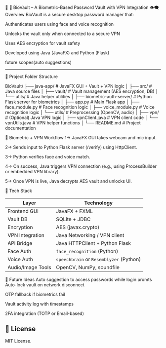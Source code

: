 
🧠 🔐 BioVault – A Biometric-Based Password Vault with VPN Integration
👁️‍🗨️ Overview
BioVault is a secure desktop password manager that:

Authenticates users using face and voice recognition

Unlocks the vault only when connected to a secure VPN

Uses AES encryption for vault safety

Developed using Java (JavaFX) and Python (Flask)

future scopes(auto suggestions)

---
📂 Project Folder Structure

BioVault/
├── java-app/                    # JavaFX GUI + Vault + VPN logic
│   ├── src/                     # Java source files
│   ├── vault/                   # Vault management (AES encryption, DB)
│   └── utils/                   # Java helper utilities
│
├── biometric-auth-server/      # Python Flask server for biometrics
│   ├── app.py                   # Main Flask app
│   ├── face_module.py           # Face recognition logic
│   ├── voice_module.py          # Voice recognition logic
│   └── utils/                   # Preprocessing (OpenCV, audio)
│
├── vpn/                         # (Optional) Java VPN logic
│   ├── vpnClient.java           # VPN client code
│   └── vpnUtils.java            # VPN helper functions
│
└── README.md                    # Project documentation


🔁 Biometric + VPN Workflow
1-> JavaFX GUI takes webcam and mic input.

2-> Sends input to Python Flask server (/verify) using HttpClient.

3-> Python verifies face and voice match.

4-> On success, Java triggers VPN connection (e.g., using ProcessBuilder or embedded VPN library).

5-> Once VPN is live, Java decrypts AES vault and unlocks UI.


🔐 Tech Stack

| Layer             | Technology                              |
| ----------------- | --------------------------------------- |
| Frontend GUI      | JavaFX + FXML                           |
| Vault DB          | SQLite + JDBC                           |
| Encryption        | AES (javax.crypto)                      |
| VPN Integration   | Java Networking / VPN client            |
| API Bridge        | Java HTTPClient + Python Flask          |
| Face Auth         | `face_recognition` (Python)             |
| Voice Auth        | `speechbrain` or `Resemblyzer` (Python) |
| Audio/Image Tools | OpenCV, NumPy, soundfile                |


🔐 Future Ideas
Auto suggestion to access passwords while login promts
Auto-lock vault on network disconnect

OTP fallback if biometrics fail

Vault activity log with timestamps

2FA integration (TOTP or Email-based)


## 📜 License

MIT License.
